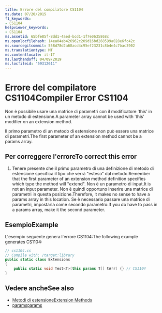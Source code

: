 ```yaml
---
title: Errore del compilatore CS1104
ms.date: 07/20/2015
f1_keywords:
- CS1104
helpviewer_keywords:
- CS1104
ms.assetid: 65bfe85f-8dd1-4aed-bcd1-1f7e0635868c
ms.openlocfilehash: 14ea04ab426962c209d16bd268599a028e6fc42c
ms.sourcegitcommit: 558d78d2a68acd4c95ef23231c8b4e4c7bac3902
ms.translationtype: MT
ms.contentlocale: it-IT
ms.lasthandoff: 04/09/2019
ms.locfileid: "59312611"
---
```

# <a name="compiler-error-cs1104"></a><span data-ttu-id="98cba-102">Errore del compilatore CS1104</span><span class="sxs-lookup"><span data-stu-id="98cba-102">Compiler Error CS1104</span></span>
<span data-ttu-id="98cba-103">Non è possibile usare una matrice di parametri con il modificatore 'this' in un metodo di estensione.</span><span class="sxs-lookup"><span data-stu-id="98cba-103">A parameter array cannot be used with 'this' modifier on an extension method.</span></span>  
  
 <span data-ttu-id="98cba-104">Il primo parametro di un metodo di estensione non può essere una matrice di parametri.</span><span class="sxs-lookup"><span data-stu-id="98cba-104">The first parameter of an extension method cannot be a params array.</span></span>  
  
## <a name="to-correct-this-error"></a><span data-ttu-id="98cba-105">Per correggere l'errore</span><span class="sxs-lookup"><span data-stu-id="98cba-105">To correct this error</span></span>  
  
1. <span data-ttu-id="98cba-106">Tenere presente che il primo parametro di una definizione di metodo di estensione specifica il tipo che verrà "esteso" dal metodo.</span><span class="sxs-lookup"><span data-stu-id="98cba-106">Remember that the first parameter of an extension method definition specifies which type the method will "extend".</span></span> <span data-ttu-id="98cba-107">Non è un parametro di input.</span><span class="sxs-lookup"><span data-stu-id="98cba-107">It is not an input parameter.</span></span> <span data-ttu-id="98cba-108">Non è quindi opportuno inserire una matrice di parametri in questa posizione.</span><span class="sxs-lookup"><span data-stu-id="98cba-108">Therefore, it makes no sense to have a params array in this location.</span></span> <span data-ttu-id="98cba-109">Se è necessario passare una matrice di parametri, impostarla come secondo parametro.</span><span class="sxs-lookup"><span data-stu-id="98cba-109">If you do have to pass in a params array, make it the second parameter.</span></span>  
  
## <a name="example"></a><span data-ttu-id="98cba-110">Esempio</span><span class="sxs-lookup"><span data-stu-id="98cba-110">Example</span></span>  
 <span data-ttu-id="98cba-111">L'esempio seguente genera l'errore CS1104:</span><span class="sxs-lookup"><span data-stu-id="98cba-111">The following example generates CS1104:</span></span>  
  
```csharp  
// cs1104.cs  
// Compile with: /target:library  
public static class Extensions  
{  
    public static void Test<T>(this params T[] tArr) {} // CS1104  
}   
```  
  
## <a name="see-also"></a><span data-ttu-id="98cba-112">Vedere anche</span><span class="sxs-lookup"><span data-stu-id="98cba-112">See also</span></span>

- [<span data-ttu-id="98cba-113">Metodi di estensione</span><span class="sxs-lookup"><span data-stu-id="98cba-113">Extension Methods</span></span>](../../csharp/programming-guide/classes-and-structs/extension-methods.md)
- [<span data-ttu-id="98cba-114">params</span><span class="sxs-lookup"><span data-stu-id="98cba-114">params</span></span>](../../csharp/language-reference/keywords/params.md)
